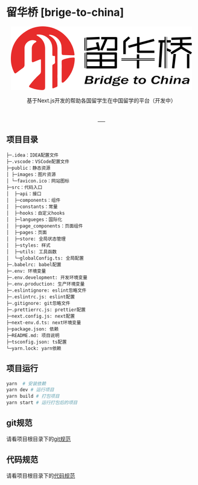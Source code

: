 # 留华桥 [brige-to-china]

<p align=center>
  <a href="#">
    <img src="./public/images/header-icon.png" alt="留华桥">
  </a>
</p>
<p  align=center>
基于Next.js开发的帮助各国留学生在中国留学的平台（开发中）
</p>
<p align="center">
<a target="_blank" href="https://github.com/stick-i/scblogs">
<br>
  <img src="https://img.shields.io/badge/React-18.2.0-blue" alt=""/>
  <img src="https://img.shields.io/badge/Next-latest-blue" alt=""/>
  <img src="https://img.shields.io/badge/Axios-1.2.2-blue" alt=""/>
  <img src="https://img.shields.io/badge/Antd-5.1.1-blue" alt=""/>
  <img src="https://img.shields.io/badge/Sass-1.57.1-blue" alt=""/>
  <img src="https://img.shields.io/badge/Redux-8.0.5-blue" alt=""/>
</a></p>


## 项目目录

```
├─.idea：IDEA配置文件
├─.vscode：VSCode配置文件
├─public：静态资源
│ ├─images：图片资源
│ └─favicon.ico：网站图标
├─src：代码入口
│  ├─api：接口
│  ├─components：组件
│  ├─constants：常量
│  ├─hooks：自定义hooks
│  ├─langueges：国际化
│  ├─page_components：页面组件
│  ├─pages：页面
│  ├─store: 全局状态管理
│  ├─styles: 样式
│  ├─utils: 工具函数
│  └─globalConfig.ts: 全局配置
├─.babelrc: babel配置
├─.env: 环境变量
├─.env.development: 开发环境变量
├─.env.production: 生产环境变量
├─.eslintignore: eslint忽略文件
├─.eslintrc.js: eslint配置
├─.gitignore: git忽略文件
├─.prettierrc.js: prettier配置
├─next.config.js: next配置
├─next-env.d.ts: next环境变量
├─package.json: 依赖
├─README.md: 项目说明
├─tsconfig.json: ts配置
└─yarn.lock: yarn依赖
```

## 项目运行

```bash 
yarn  # 安装依赖
yarn dev # 运行项目
yarn build # 打包项目
yarn start # 运行打包后的项目
```

## git规范
请看项目根目录下的[git规范](./git.md)

## 代码规范
请看项目根目录下的[代码规范](./代码规范.md)
